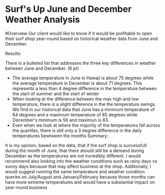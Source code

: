 # Surf's Up June and December Weather Analysis

#Overview
Our client would like to know if it would be profitable to open their surf shop year-round based on historical weather data from June and December. 

Results:

There is a bulleted list that addresses the three key differences in weather between June and December. (6 pt)
* The average temperature in June in Hawaii is about 75 degrees while the average temperature in December is about 71 degrees. This represents a less than 4 degree difference in the temperature between the start of summer and the start of winter
* When looking at the difference between the max high and low temperature, there is a slight difference in the the temperature swings. We find in our historical data that June has a minimum temperature of 64 degrees and a maximum temperature of 85 degrees while December's minimum is 56 and maximun is 83.   
* Even when we look at where the majority of the temperatures fall across the quartiles, there is still only a 3 degree difference in the daily temperatures bewtween the months
Summary:

It is my opinion, based on the data, that if the surf shop is successfull during the month of June, that there should still be a demand during December as the temperatures are not incredibly different.  I would recommend also looking into the weather conditions such as rainy days vs sunny days because that may affect business at the shop.  Additonally, I would suggest running the same temperature and weather condition queries on July/August and January/February because those months can have more extreme temperatures and would have a substantial impact on year-round business
